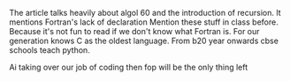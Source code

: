 The article talks heavily about algol 60 and the introduction of recursion. 
It mentions Fortran's lack of declaration 
Mention these stuff in class before. Because it's not fun to read if we don't know what Fortran is. For our generation knows C as the oldest language. From b20 year onwards cbse schools teach python. 


Ai taking over our job of coding then fop will be the only thing left 